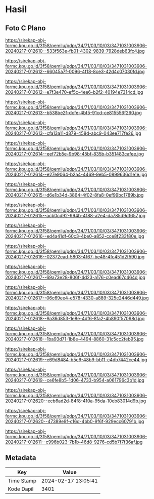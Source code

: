 # Hasil

## Foto C Plano

https://sirekap-obj-formc.kpu.go.id/3f58/pemilu/pdpr/34/71/03/10/03/3471031003906-20240217-012610--533f563e-fb01-4302-9839-7928deb63fc4.jpg

https://sirekap-obj-formc.kpu.go.id/3f58/pemilu/pdpr/34/71/03/10/03/3471031003906-20240217-012612--66045a7f-0096-4f18-8ce3-42d4c07030fd.jpg

https://sirekap-obj-formc.kpu.go.id/3f58/pemilu/pdpr/34/71/03/10/03/3471031003906-20240217-012612--e7f3e470-ef5c-4ee6-b2f2-40194e7314cd.jpg

https://sirekap-obj-formc.kpu.go.id/3f58/pemilu/pdpr/34/71/03/10/03/3471031003906-20240217-012613--b538be2f-dcfe-4bf5-91cd-ce815556f260.jpg

https://sirekap-obj-formc.kpu.go.id/3f58/pemilu/pdpr/34/71/03/10/03/3471031003906-20240217-012613--cfa13a11-d879-458d-abc9-043ee717fe26.jpg

https://sirekap-obj-formc.kpu.go.id/3f58/pemilu/pdpr/34/71/03/10/03/3471031003906-20240217-012614--eef72b5e-9b98-45bf-835b-b351483cafee.jpg

https://sirekap-obj-formc.kpu.go.id/3f58/pemilu/pdpr/34/71/03/10/03/3471031003906-20240217-012614--e27e9064-b2a4-4469-9eb5-0899636d1e1e.jpg

https://sirekap-obj-formc.kpu.go.id/3f58/pemilu/pdpr/34/71/03/10/03/3471031003906-20240217-012615--d6e1b34d-3864-4f02-8fa8-0ef99bc1789b.jpg

https://sirekap-obj-formc.kpu.go.id/3f58/pemilu/pdpr/34/71/03/10/03/3471031003906-20240217-012615--acb0cd92-994b-4188-a2e4-da785d9df657.jpg

https://sirekap-obj-formc.kpu.go.id/3f58/pemilu/pdpr/34/71/03/10/03/3471031003906-20240217-012616--ed4a41df-60c3-4be0-a852-cce8f233f80e.jpg

https://sirekap-obj-formc.kpu.go.id/3f58/pemilu/pdpr/34/71/03/10/03/3471031003906-20240217-012616--02372ead-5803-4f67-be48-4fc451d2f590.jpg

https://sirekap-obj-formc.kpu.go.id/3f58/pemilu/pdpr/34/71/03/10/03/3471031003906-20240217-012617--69a73e28-806f-4d23-a176-c0ead67c464d.jpg

https://sirekap-obj-formc.kpu.go.id/3f58/pemilu/pdpr/34/71/03/10/03/3471031003906-20240217-012617--06c69ee4-e578-4330-a889-325e2446d449.jpg

https://sirekap-obj-formc.kpu.go.id/3f58/pemilu/pdpr/34/71/03/10/03/3471031003906-20240217-012618--9a36d853-1e8e-4df6-8fa2-4b890f57098d.jpg

https://sirekap-obj-formc.kpu.go.id/3f58/pemilu/pdpr/34/71/03/10/03/3471031003906-20240217-012618--1ba93d71-1b8e-4494-8860-31c5cc2feb95.jpg

https://sirekap-obj-formc.kpu.go.id/3f58/pemilu/pdpr/34/71/03/10/03/3471031003906-20240217-012619--e69d8484-b5c6-48b9-bb11-c4db7442ce44.jpg

https://sirekap-obj-formc.kpu.go.id/3f58/pemilu/pdpr/34/71/03/10/03/3471031003906-20240217-012619--ce6fe8b5-1d06-4733-b954-a061796c3b1d.jpg

https://sirekap-obj-formc.kpu.go.id/3f58/pemilu/pdpr/34/71/03/10/03/3471031003906-20240217-012620--ecb6ad2d-84f8-410a-95da-10eb83014d9b.jpg

https://sirekap-obj-formc.kpu.go.id/3f58/pemilu/pdpr/34/71/03/10/03/3471031003906-20240217-012620--47389e9f-c16d-4bb0-9f6f-929ecc60791b.jpg

https://sirekap-obj-formc.kpu.go.id/3f58/pemilu/pdpr/34/71/03/10/03/3471031003906-20240217-012611--c996b023-7b1b-46d8-9276-cd5b7f7f36af.jpg


## Metadata

| Key        | Value               |
| ---------- | ------------------- |
| Time Stamp | 2024-02-17 13:05:41 |
| Kode Dapil | 3401                |



